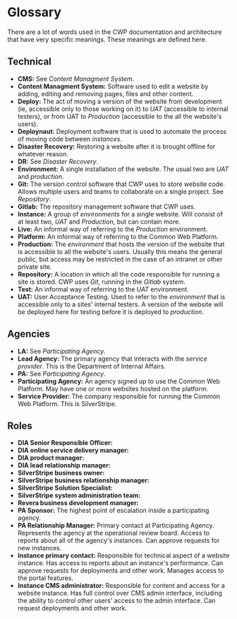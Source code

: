 # Glossary

There are a lot of words used in the CWP documentation and architecture that have very specific meanings. These
meanings are defined here.

## Technical

 * **CMS:** See *Content Managment System*.
 * **Content Managment System:** Software used to edit a website by adding, editing and removing pages, files and other
 content.
 * **Deploy:** The act of moving a version of the website from development (ie, accessible only to those working on it)
to *UAT* (accessible to internal testers), or from UAT to *Production* (accessible to the all the website's users).
 * **Deploynaut:** Deployment software that is used to automate the process of moving code between *instances*.
 * **Disaster Recovery:** Restoring a website after it is brought offline for whatever reason.
 * **DR:** See *Disaster Recovery*.
 * **Environment:** A single installation of the website. The usual two are *UAT* and *production*.
 * **Git:** The version control software that CWP uses to store website code. Allows multiple users and teams to collaborate
on a single project. See *Repository*.
 * **Gitlab:** The repository management software that CWP uses.
 * **Instance:** A group of *environments* for a single website. Will consist of at least two, *UAT* and *Production*,
 but can contain more.
 * **Live:**  An informal way of referring to the *Production* environment.
 * **Platform:** An informal way of referring to the Common Web Platform.
 * **Production:** The *environment* that hosts the version of the website that is accessible to all the website's
users. Usually this means the general public, but access may be restricted in the case of an intranet or other private
site.
 * **Repository:** A location in which all the code responsible for running a site is stored. CWP uses *Git*, running
in the *Gitlab* system.
 * **Test:** An informal way of referring to the *UAT* environment.
 * **UAT:** User Acceptance Testing. Used to refer to the *environment* that is accessible only to a sites' internal
testers. A version of the website will be deployed here for testing before it is deployed to *production*.

## Agencies
 * **LA:** See *Participating Agency*.
 * **Lead Agency:** The primary agency that interacts with the *service provider*. This is the Department of Internal
Affairs.
 * **PA:** See *Participating Agency*.
 * **Participating Agency:** An agency signed up to use the Common Web Platform. May have one or more websites hosted
on the platform.
 * **Service Provider:** The company responsible for running the Common Web Platform. This is SilverStripe.

## Roles
 * **DIA Senior Responsible Officer:** 
 * **DIA online service delivery manager:** 
 * **DIA product manager:** 
 * **DIA lead relationship manager:** 
 * **SilverStripe business owner:** 
 * **SilverStripe business relationship manager:** 
 * **SilverStripe Solution Specialist:** 
 * **SilverStripe system administration team:** 
 * **Revera business development manager:** 
 * **PA Sponsor:** The highest point of escalation inside a participating agency.
 * **PA Relationship Manager:** Primary contact at Participating Agency. Represents the agency at the operational
review board. Access to reports about all of the agency's instances. Can approve requests for new instances.
 * **Instance primary contact:** Responsible for technical aspect of a website instance. Has access to reports about an
instance's performance. Can approve requests for deployments and other work. Manages access to the portal features.
 * **Instance CMS administrator:** Responsible for content and access for a website instance. Has full control over CMS
admin interface, including the ability to control other users' access to the admin interface. Can request deployments
and other work.